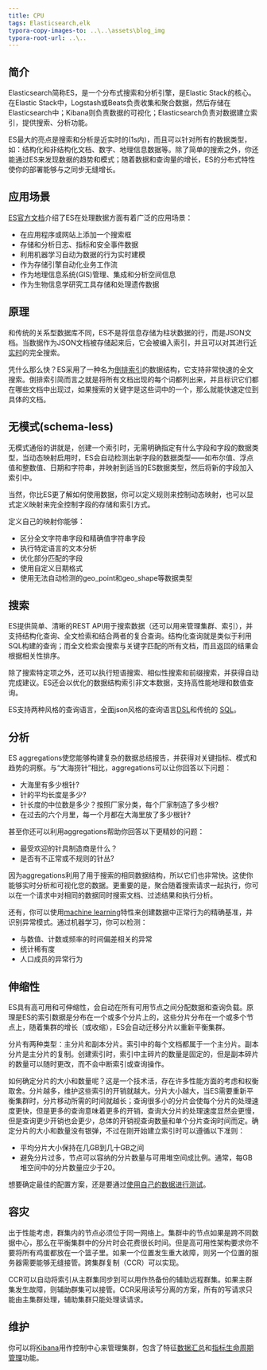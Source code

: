 ```yaml
---
title: CPU
tags: Elasticsearch,elk
typora-copy-images-to: ..\..\assets\blog_img
typora-root-url: ..\..
---
```


## 简介

Elasticsearch简称ES，是一个分布式搜索和分析引擎，是Elastic Stack的核心。在Elastic Stack中，Logstash或Beats负责收集和聚合数据，然后存储在Elasticsearch中；Kibana则负责数据的可视化；Elasticsearch负责对数据建立索引，提供搜索、分析功能。

ES最大的亮点是搜索和分析是近实时的(1s内)，而且可以针对所有的数据类型，如：结构化和非结构化文档、数字、地理信息数据等。除了简单的搜索之外，你还能通过ES来发现数据的趋势和模式；随着数据和查询量的增长，ES的分布式特性使你的部署能够与之同步无缝增长。

## 应用场景

[ES官方文档](https://www.elastic.co/guide/en/elasticsearch/reference/current/elasticsearch-intro.html)介绍了ES在处理数据方面有着广泛的应用场景：

- 在应用程序或网站上添加一个搜索框
- 存储和分析日志、指标和安全事件数据
- 利用机器学习自动为数据的行为实时建模
- 作为存储引擎自动化业务工作流
- 作为地理信息系统(GIS)管理、集成和分析空间信息
- 作为生物信息学研究工具存储和处理遗传数据

## 原理

和传统的关系型数据库不同，ES不是将信息存储为柱状数据的行，而是JSON文档。当数据作为JSON文档被存储起来后，它会被编入索引，并且可以对其进行[近实时](./2020-11-18-近实时搜索原理.md)的完全搜索。

凭什么那么快？ES采用了一种名为[倒排索引](./2020-11-18-倒排索引原理.md)的数据结构，它支持非常快速的全文搜索。倒排索引简而言之就是将所有文档出现的每个词都列出来，并且标识它们都在哪些文档中出现过，如果搜索的关键字是这些词中的一个，那么就能快速定位到具体的文档。

## 无模式(schema-less)

无模式通俗的讲就是，创建一个索引时，无需明确指定有什么字段和字段的数据类型，当动态映射启用时，ES会自动检测出新字段的数据类型——如布尔值、浮点值和整数值、日期和字符串，并映射到适当的ES数据类型，然后将新的字段加入索引中。

当然，你比ES更了解如何使用数据，你可以定义规则来控制动态映射，也可以显式定义映射来完全控制字段的存储和索引方式。

定义自己的映射你能够：

- 区分全文字符串字段和精确值字符串字段
- 执行特定语言的文本分析
- 优化部分匹配的字段
- 使用自定义日期格式
- 使用无法自动检测的geo_point和geo_shape等数据类型

## 搜索

ES提供简单、清晰的REST API用于搜索数据（还可以用来管理集群、索引），并支持结构化查询、全文检索和结合两者的复合查询。结构化查询就是类似于利用SQL构建的查询；而全文检索会搜索与关键字匹配的所有文档，而且返回的结果会根据相关性排序。

除了搜索特定项之外，还可以执行短语搜索、相似性搜索和前缀搜索，并获得自动完成建议。ES还会以优化的数据结构索引非文本数据，支持高性能地理和数值查询。

ES支持两种风格的查询语言，全面json风格的查询语言[DSL](https://www.elastic.co/guide/en/elasticsearch/reference/current/query-dsl.html)和传统的 [SQL](https://www.elastic.co/guide/en/elasticsearch/reference/current/sql-overview.html)。

## 分析

ES aggregations使您能够构建复杂的数据总结报告，并获得对关键指标、模式和趋势的洞察。与“大海捞针”相比，aggregations可以让你回答以下问题：

- 大海里有多少根针?
- 针的平均长度是多少?
- 针长度的中位数是多少？按照厂家分类，每个厂家制造了多少根?
- 在过去的六个月里，每一个月都在大海里放了多少根针?

甚至你还可以利用aggregations帮助你回答以下更精妙的问题：

- 最受欢迎的针具制造商是什么？
- 是否有不正常或不规则的针丛?

因为aggregations利用了用于搜索的相同数据结构，所以它们也非常快。这使你能够实时分析和可视化您的数据。更重要的是，聚合随着搜索请求一起执行，你可以在一个请求中对相同的数据同时搜索文档、过滤结果和执行分析。

还有，你可以使用[machine learning](https://www.elastic.co/guide/en/machine-learning/7.10/ml-overview.html)特性来创建数据中正常行为的精确基准，并识别异常模式。通过机器学习，你可以检测：

- 与数值、计数或频率的时间偏差相关的异常
- 统计稀有度
- 人口成员的异常行为

## 伸缩性

ES具有高可用和可伸缩性，会自动在所有可用节点之间分配数据和查询负载。原理是ES的索引数据是分布在一个或多个分片上的，这些分片分布在一个或多个节点上，随着集群的增长（或收缩），ES会自动迁移分片以重新平衡集群。

分片有两种类型：主分片和副本分片。索引中的每个文档都属于一个主分片。副本分片是主分片的复制。创建索引时，索引中主碎片的数量是固定的，但是副本碎片的数量可以随时更改，而不会中断索引或查询操作。

如何确定分片的大小和数量呢？这是一个技术活，存在许多性能方面的考虑和权衡取舍。分片越多，维护这些索引的开销就越大。分片大小越大，当ES需要重新平衡集群时，分片移动所需的时间就越长；查询很多小的分片会使每个分片的处理速度更快，但是更多的查询意味着更多的开销，查询大分片的处理速度显然会更慢，但是查询更少开销也会更少，总体的开销视查询数量和单个分片查询时间而定。确定分片的大小和数量没有银弹，不过在刚开始建立索引时可以遵循以下准则：

- 平均分片大小保持在几GB到几十GB之间
- 避免分片过多，节点可以容纳的分片数量与可用堆空间成比例。通常，每GB堆空间中的分片数量应少于20。

想要确定最佳的配置方案，还是要通过[使用自己的数据进行测试](https://www.elastic.co/cn/elasticon/conf/2016/sf/quantitative-cluster-sizing)。

## 容灾

出于性能考虑，群集内的节点必须位于同一网络上。集群中的节点如果是跨不同数据中心，那么在平衡集群中的分片时会花费很长时间。但是高可用性架构要求你不要将所有鸡蛋都放在一个篮子里。如果一个位置发生重大故障，则另一个位置的服务器需要能够无缝接管。跨集群复制（CCR）可以实现。

CCR可以自动将索引从主群集同步到可以用作热备份的辅助远程群集。如果主群集发生故障，则辅助群集可以接管。CCR采用读写分离的方案，所有的写请求只能由主集群处理，辅助集群只能处理读请求。

## 维护

你可以将[Kibana](https://www.elastic.co/guide/en/kibana/7.10/introduction.html)用作控制中心来管理集群，包含了特征[数据汇总](https://www.elastic.co/guide/en/elasticsearch/reference/current/rollup-overview.html)和[指标生命周期管理](https://www.elastic.co/guide/en/elasticsearch/reference/current/index-lifecycle-management.html)功能。

